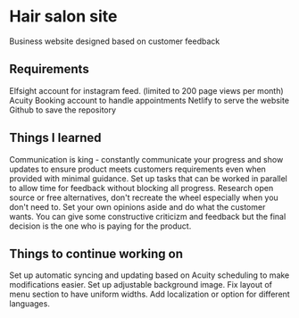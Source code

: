 # Hair salon site

Business website designed based on customer feedback

## Requirements

Elfsight account for instagram feed. (limited to 200 page views per month)
Acuity Booking account to handle appointments
Netlify to serve the website
Github to save the repository

## Things I learned

Communication is king - constantly communicate your progress and show updates to ensure product meets customers requirements even when provided with minimal guidance.
Set up tasks that can be worked in parallel to allow time for feedback without blocking all progress.
Research open source or free alternatives, don't recreate the wheel especially when you don't need to.
Set your own opinions aside and do what the customer wants. You can give some constructive criticizm and feedback but the final decision is the one who is paying for the product.

## Things to continue working on

Set up automatic syncing and updating based on Acuity scheduling to make modifications easier.
Set up adjustable background image.
Fix layout of menu section to have uniform widths.
Add localization or option for different languages.
